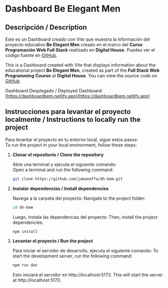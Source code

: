 # Dashboard Be Elegant Men

## Descripción / Description

Este es un Dashboard creado con Vite que muestra la información del proyecto educativo **Be Elegant Men** creado en el marco del **Curso Programación Web Full Stack** realizado en **Digital House**. Puedes ver el código fuente en [GitHub](https://github.com/jamaneffa/dh-bem.git).

This is a Dashboard created with Vite that displays information about the educational project **Be Elegant Men**, created as part of the **Full Stack Web Programming Course** at **Digital House**. You can view the source code on [GitHub](https://github.com/jamaneffa/dh-bem.git).

Dashboard Desplegado / Deployed Dashboard: [https://dashboardbem.netlify.app](https://dashboardbem.netlify.app)  

## Instrucciones para levantar el proyecto localmente / Instructions to locally run the project

Para levantar el proyecto en tu entorno local, sigue estos pasos:  
To run the project in your local environment, follow these steps:

1. **Clonar el repositorio / Clone the repository**

   Abre una terminal y ejecuta el siguiente comando:  
   Open a terminal and run the following command:

   ```bash
   git clone https://github.com/jamaneffa/dh-bem.git
   ```

2. **Instalar dependencias / Install dependencies**

    Navega a la carpeta del proyecto:
    Navigate to the project folder:

    ```bash
    cd dh-bem
    ```
    
    Luego, instala las dependencias del proyecto:
    Then, install the project dependencies:
    
    ```bash
    npm install
    ```

3. **Levantar el proyecto / Run the project**

    Para iniciar el servidor de desarrollo, ejecuta el siguiente comando:
    To start the development server, run the following command:

    ```bash
    npm run dev
    ```

    Esto iniciará el servidor en http://localhost:5173.
    This will start the server at http://localhost:5173.